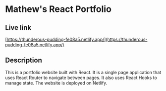 # Mathew's React Portfolio

## Live link
[https://thunderous-pudding-fe08a5.netlify.app/](https://thunderous-pudding-fe08a5.netlify.app/)
## Description
This is a portfolio website built with React. It is a single page application that uses React Router to navigate between pages. It also uses React Hooks to manage state. The website is deployed on Netlify.
